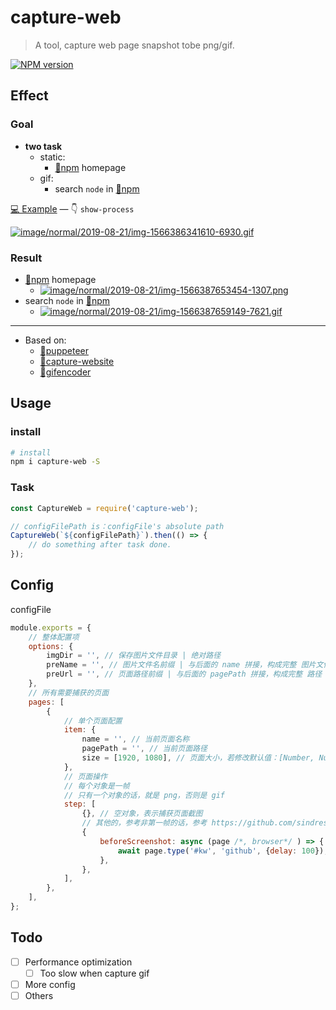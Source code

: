 # capture-web

> A tool, capture web page snapshot tobe png/gif.

[![NPM version][npm-image]][npm-url]

## Effect

### Goal

* **two task**
  * static:
    * [🔗npm](https://www.npmjs.com/) homepage
  * gif:
    * search `node` in [🔗npm](https://www.npmjs.com/)

[💻 Example](https://github.com/ReAlign/capture-web/tree/master/example/index.md) — 👇 `show-process`

[![image/normal/2019-08-21/img-1566386341610-6930.gif](https://public-bucket-realign.nos-eastchina1.126.net/image/normal/2019-08-21/img-1566386341610-6930.gif)](https://public-bucket-realign.nos-eastchina1.126.net/image/normal/2019-08-21/img-1566386341610-6930.gif)

### Result

* [🔗npm](https://www.npmjs.com/) homepage
  * [![image/normal/2019-08-21/img-1566387653454-1307.png](https://public-bucket-realign.nos-eastchina1.126.net/image/normal/2019-08-21/img-1566387653454-1307.png)](https://public-bucket-realign.nos-eastchina1.126.net/image/normal/2019-08-21/img-1566387653454-1307.png)
* search `node` in [🔗npm](https://www.npmjs.com/)
  * [![image/normal/2019-08-21/img-1566387659149-7621.gif](https://public-bucket-realign.nos-eastchina1.126.net/image/normal/2019-08-21/img-1566387659149-7621.gif)](https://public-bucket-realign.nos-eastchina1.126.net/image/normal/2019-08-21/img-1566387659149-7621.gif)

***

* Based on:
  * [🔗puppeteer](https://github.com/GoogleChrome/puppeteer)
  * [🔗capture-website](https://github.com/sindresorhus/capture-website)
  * [🔗gifencoder](https://github.com/eugeneware/gifencoder)

## Usage

### install

```bash
# install
npm i capture-web -S
```

### Task

```js
const CaptureWeb = require('capture-web');

// configFilePath is：configFile's absolute path
CaptureWeb(`${configFilePath}`).then(() => {
    // do something after task done.
});
```

## Config

configFile

```js
module.exports = {
    // 整体配置项
    options: {
        imgDir = '', // 保存图片文件目录 | 绝对路径
        preName = '', // 图片文件名前缀 | 与后面的 name 拼接，构成完整 图片文件名称
        preUrl = '', // 页面路径前缀 | 与后面的 pagePath 拼接，构成完整 路径
    },
    // 所有需要捕获的页面
    pages: [
        {
            // 单个页面配置
            item: {
                name = '', // 当前页面名称
                pagePath = '', // 当前页面路径
                size = [1920, 1080], // 页面大小，若修改默认值：[Number, Number]
            },
            // 页面操作
            // 每个对象是一帧
            // 只有一个对象的话，就是 png，否则是 gif
            step: [
                {}, // 空对象，表示捕获页面截图
                // 其他的，参考非第一帧的话，参考 https://github.com/sindresorhus/capture-website#api
                {
                    beforeScreenshot: async (page /*, browser*/ ) => {
                        await page.type('#kw', 'github', {delay: 100});
                    },
                },
            ],
        },
    ],
};
```

## Todo

* [ ] Performance optimization
  * [ ] Too slow when capture gif
* [ ] More config
* [ ] Others

[npm-image]: https://img.shields.io/npm/v/@realign-zone/capture-web.svg?longCache=true&style=for-the-badge
[npm-url]: https://www.npmjs.com/package/@realign-zone/capture-web
